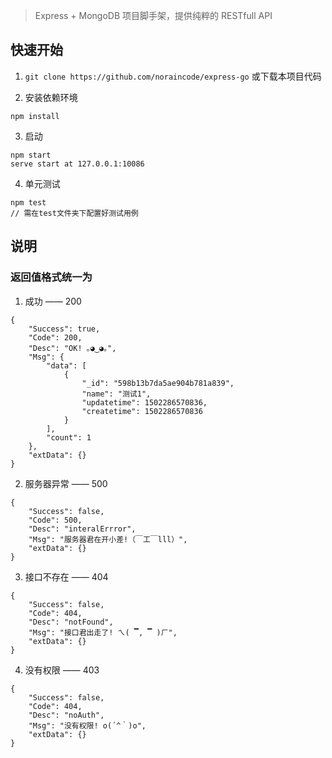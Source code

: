 

> Express + MongoDB 项目脚手架，提供纯粹的 RESTfull API

## 快速开始
1. `git clone https://github.com/noraincode/express-go`
或下载本项目代码

2. 安装依赖环境
```
npm install
```

3. 启动
```
npm start
serve start at 127.0.0.1:10086
```
4. 单元测试
```
npm test
// 需在test文件夹下配置好测试用例
```

## 说明
### 返回值格式统一为
1. 成功 —— 200
```
{
    "Success": true,
    "Code": 200,
    "Desc": "OK! ｡◕‿◕｡",
    "Msg": {
        "data": [
            {
                "_id": "598b13b7da5ae904b781a839",
                "name": "测试1",
                "updatetime": 1502286570836,
                "createtime": 1502286570836
            }
        ],
        "count": 1
    },
    "extData": {}
}
```
2. 服务器异常 —— 500
```
{
    "Success": false,
    "Code": 500,
    "Desc": "interalErrror",
    "Msg": "服务器君在开小差!（￣工￣lll）",
    "extData": {}
}
```
3. 接口不存在 —— 404
```
{
    "Success": false,
    "Code": 404,
    "Desc": "notFound",
    "Msg": "接口君出走了! ㄟ( ▔, ▔ )ㄏ",
    "extData": {}
}
```
4. 没有权限 —— 403
```
{
    "Success": false,
    "Code": 404,
    "Desc": "noAuth",
    "Msg": "没有权限! o(´^｀)o",
    "extData": {}
}
```
